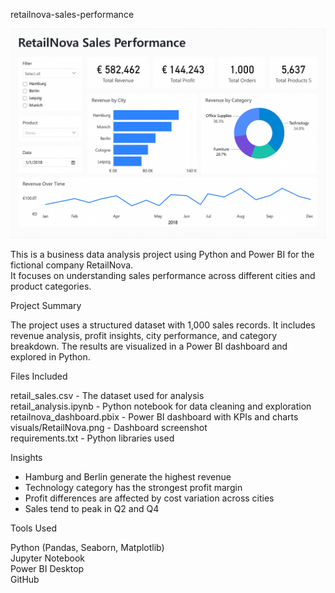 retailnova-sales-performance

![Dashboard Preview](visuals/RetailNova.png)

This is a business data analysis project using Python and Power BI for the fictional company RetailNova.  
It focuses on understanding sales performance across different cities and product categories.

Project Summary

The project uses a structured dataset with 1,000 sales records. It includes revenue analysis, profit insights, city performance, and category breakdown. The results are visualized in a Power BI dashboard and explored in Python.

Files Included

retail_sales.csv            - The dataset used for analysis  
retail_analysis.ipynb       - Python notebook for data cleaning and exploration  
retailnova_dashboard.pbix   - Power BI dashboard with KPIs and charts  
visuals/RetailNova.png      - Dashboard screenshot  
requirements.txt            - Python libraries used  

Insights

- Hamburg and Berlin generate the highest revenue  
- Technology category has the strongest profit margin  
- Profit differences are affected by cost variation across cities  
- Sales tend to peak in Q2 and Q4  

Tools Used

Python (Pandas, Seaborn, Matplotlib)  
Jupyter Notebook  
Power BI Desktop  
GitHub  
